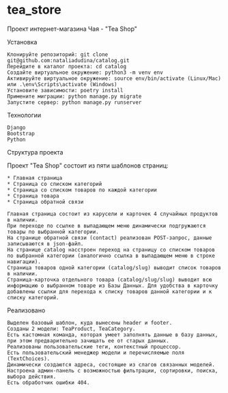 # tea_store
Проект интернет-магазина Чая - "Tea Shop"

Установка

    Клонируйте репозиторий: git clone git@github.com:nataliadudina/catalog.git
    Перейдите в каталог проекта: cd catalog
    Создайте виртуальное окружение: python3 -m venv env
    Активируйте виртуальное окружение: source env/bin/activate (Linux/Mac) или .\env\Scripts\activate (Windows)
    Установите зависимости: poetry install
    Примените миграции: python manage.py migrate
    Запустите сервер: python manage.py runserver

Технологии

    Django
    Bootstrap
    Python
    
Структура проекта

Проект "Tea Shop" состоит из пяти шаблонов страниц:

    * Главная страница
    * Страница со списком категорий
    * Страница со списком товаров по каждой категории
    * Страница товара
    * Страница обратной связи

    Главная страница состоит из карусели и карточек 4 случайных продуктов в наличии.
    При переходе по ссылке в выпадающем меню динамически подгружаются товары по выбранной категории.
    На странице обратной связи (contact) реализован POST-запрос, данные записываются в json-файл.
    На странице catalog насстроен переход на страницу со списком товаров по выбранной категории (аналогично ссылка в выпадающем меню в строке навигации).
    Страница товаров одной категории (catalog/slug) выводит список товаров в наличии.
    Страница-карточка отдельного товара (catalog/slug/slug) выводит всю информацию о выбранном товаре из Базы Данных. Для удобства в карточку добавлены ссылки для перехода к списку товаров данной категории и к списку категорий. 

Реализовано

    Выделен базовый шаблон, куда вынесены header и footer.
    Созданы 2 модели: TeaProduct, TeaCategory.
    Есть кастомная команда, которая умеет заполнять данные в базу данных, при этом предварительно зачищать ее от старых данных.
    Реализованы пользовательские теги, контекстный процессор.
    Есть пользовательский менеджер модели и перечисляемые поля (TextChoices).
    Динамически создаются адреса, состоящие из слагов связанных моделей.
    Настроена админ-панель с возможностью фильтрации, сортировки, поиска, выбора действия.
    Есть обработчик ошибки 404.

